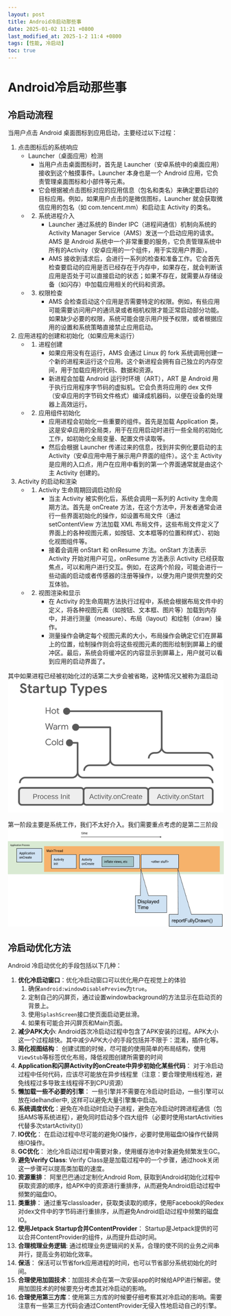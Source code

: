```yaml
---
layout: post
title: Android冷启动那些事
date: 2025-01-02 11:21 +0800
last_modified_at: 2025-1-2 11:4 +0800
tags: [性能, 冷启动]
toc: true
---
```


# Android冷启动那些事

## 冷启动流程

当用户点击 Android 桌面图标到应用启动，主要经过以下过程：

1. 点击图标后的系统响应
   - Launcher（桌面应用）检测
        * 当用户点击桌面图标时，首先是 Launcher（安卓系统中的桌面应用）接收到这个触摸事件。Launcher 本身也是一个 Android 应用，它负责管理桌面图标和小部件等元素。
        * 它会根据被点击图标对应的应用信息（包名和类名）来确定要启动的目标应用。例如，如果用户点击的是微信图标，Launcher 就会获取微信应用的包名（如 com.tencent.mm）和启动主 Activity 的类名。
   - 2. 系统进程介入
        * Launcher 通过系统的 Binder IPC（进程间通信）机制向系统的 Activity Manager Service（AMS）发送一个启动应用的请求。AMS 是 Android 系统中一个非常重要的服务，它负责管理系统中所有的Activity（安卓应用的一个组件，用于实现用户界面）。
        * AMS 接收到请求后，会进行一系列的检查和准备工作。它会首先检查要启动的应用是否已经存在于内存中，如果存在，就会判断该应用是否处于可以直接启动的状态；如果不存在，就需要从存储设备（如闪存）中加载应用相关的代码和资源。
   - 3. 权限检查
        * AMS 会检查启动这个应用是否需要特定的权限。例如，有些应用可能需要访问用户的通讯录或者相机权限才能正常启动部分功能。如果缺少必要的权限，系统可能会提示用户授予权限，或者根据应用的设置和系统策略直接禁止应用启动。
2. 应用进程的创建和初始化（如果应用未运行）
   - 1. 进程创建
        * 如果应用没有在运行，AMS 会通过 Linux 的 fork 系统调用创建一个新的进程来运行这个应用。这个新进程会拥有自己独立的内存空间，用于加载应用的代码、数据和资源。
        * 新进程会加载 Android 运行时环境（ART），ART 是 Android 用于执行应用程序字节码的虚拟机。它会负责将应用的 dex 文件（安卓应用的字节码文件格式）编译成机器码，以便在设备的处理器上高效运行。
   - 2. 应用组件初始化
        * 应用进程会初始化一些重要的组件。首先是加载 Application 类，这是安卓应用的全局类，用于在应用启动时进行一些全局的初始化工作，如初始化全局变量、配置文件读取等。
        * 然后会根据 Launcher 传递过来的信息，找到并实例化要启动的主 Activity（安卓应用中用于展示用户界面的组件）。这个主 Activity 是应用的入口点，用户在应用中看到的第一个界面通常就是由这个主 Activity 创建的。
3. Activity 的启动和渲染
   - 1. Activity 生命周期回调启动阶段
        * 当主 Activity 被实例化后，系统会调用一系列的 Activity 生命周期方法。首先是 onCreate 方法，在这个方法中，开发者通常会进行一些界面初始化的操作，如设置布局文件（通过 setContentView 方法加载 XML 布局文件，这些布局文件定义了界面上的各种视图元素，如按钮、文本框等的位置和样式）、初始化视图组件等。
        * 接着会调用 onStart 和 onResume 方法。onStart 方法表示 Activity 开始对用户可见，onResume 方法表示 Activity 已经获取焦点，可以和用户进行交互。例如，在这两个阶段，可能会进行一些动画的启动或者传感器的注册等操作，以便为用户提供完整的交互体验。
   - 2. 视图渲染和显示
        * 在 Activity 的生命周期方法执行过程中，系统会根据布局文件中的定义，将各种视图元素（如按钮、文本框、图片等）加载到内存中，并进行测量（measure）、布局（layout）和绘制（draw）操作。
        * 测量操作会确定每个视图元素的大小，布局操作会确定它们在屏幕上的位置，绘制操作则会将这些视图元素的图形绘制到屏幕上的缓冲区。最后，系统会将缓冲区的内容显示到屏幕上，用户就可以看到应用的启动界面了。

其中如果进程已经被初始化过的话第二大步会被省略，这种情况又被称为温启动
![启动流程分类](https://github.com/Charles199310/Charles199310.github.io/blob/main/assets/images/cold-launch-1.png?raw=true)

第一阶段主要是系统工作，我们不太好介入。我们需要重点考虑的是第二三阶段
![Androidl冷启动流程](https://github.com/Charles199310/Charles199310.github.io/blob/main/assets/images/cold-launch-2.png?raw=true)

## 冷启动优化方法

Android 冷启动优化的手段包括以下几种：

1. **优化冷启动窗口**：优化冷启动窗口可以优化用户在视觉上的体验
   1. 确保`android:windowDisablePreview`为`true`。
   2. 定制自己的闪屏页，通过设置windowbackground的方法显示在启动页的背景上。
   3. 使用`SplashScreen`接口使页面启动更丝滑。
   4. 如果有可能合并闪屏页和Main页面。
2. **减少APK大小**: Android首次冷启动过程中包含了APK安装的过程。APK大小这一个过程越快。其中减少APK大小的手段包括并不限于：混淆，插件化等。
3. **简化视图结构**： 创建试图的时候，尽可能的使用简单的布局结构，使用`ViewStub`等标签优化布局，降低视图创建所需要的时间
4. **Application和闪屏Activity的onCreate中异步初始化某些代码**： 对于冷启动过程中任何代码，应该尽可能放在异步线程里（注意：要合理使用线程池，避免线程过多导致主线程得不到CPU资源）
5. **懒加载一些不必要的引擎**： 一些引擎并不需要在冷启动时启动，一些引擎可以放在idelhandler中, 这样可以避免大量引擎集中启动。
6. **系统调度优化**：避免在冷启动时启动子进程，避免在冷启动时跨进程通信（包括AMS等系统进程），避免同时启动多个四大组件（必要时使用startActivities代替多次startActivity()）
7. **IO优化**： 在启动过程中尽可能的避免IO操作，必要时使用磁盘IO操作代替网络IO操作。
8. **GC优化**： 池化冷启动过程中需要对象，使用缓存池中对象避免频繁发生GC。
9. **避免Verify Class**: Verify Class是是加载过程中的一个步骤，通过hook关闭这一步骤可以提高类加载的速度。
10. **资源重排**： 阿里巴巴通过定制化Android Rom, 获取到Android初始化过程中获取资源的顺序，给APK中的资源进行重排序，从而避免Android启动过程中频繁的磁盘IO。
11. **类重排**： 通过重写classloader，获取类读取的顺序，使用Facebook的Redex对dex文件中的字节码进行重排序，从而避免Android启动过程中频繁的磁盘IO。
12. **使用Jetpack Startup合并ContentProvider**： Startup是Jetpack提供的可以合并ContentProvider的组件，从而提升启动时间。
13. **合理梳理业务逻辑**: 通过梳理业务逻辑间的关系，合理的使不同的业务之间串并行，提高业务初始化效率。
14. **保活**： 保活可以节省fork应用进程的时间，也可以节省部分系统初始化的时间。
15. **合理使用加固技术**：加固技术会在第一次安装app的时候给APP进行解密。使用加固技术的时候要充分考虑其对冷启动的影响。
16. **合理使用第三方库**：使用第三方库的时候要仔细考察其对冷启动的影响。需要注意有一些第三方代码会通过ContentProvider无侵入性地启动自己的引擎。
